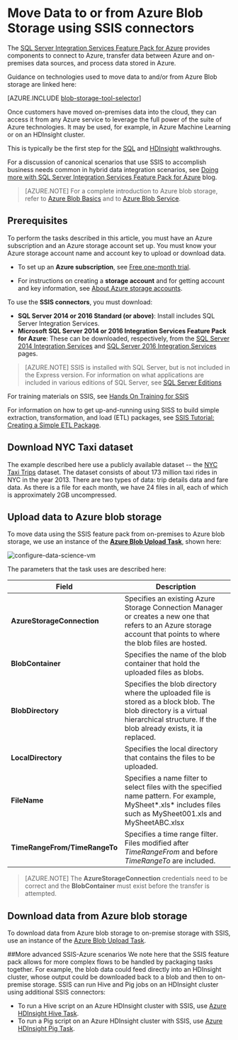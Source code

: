 <properties
    pageTitle="Move Data to or from Azure Blob Storage using SSIS connectors | Microsoft Azure"
    description="Move Data to or from Azure Blob Storage using SSIS connectors."
    services="machine-learning,storage"
    documentationCenter=""
    authors="bradsev"
    manager="jhubbard"
    editor="cgronlun" />

<tags
    ms.service="machine-learning"
    ms.workload="data-services"
    ms.tgt_pltfrm="na"
    ms.devlang="na"
    ms.topic="article"
    ms.date="09/14/2016"
    ms.author="bradsev" />

# <a name="move-data-to-or-from-azure-blob-storage-using-ssis-connectors"></a>Move Data to or from Azure Blob Storage using SSIS connectors

The [SQL Server Integration Services Feature Pack for Azure](https://msdn.microsoft.com/library/mt146770.aspx) provides components to connect to Azure, transfer data between Azure and on-premises data sources, and process data stored in Azure.

Guidance on technologies used to move data to and/or from Azure Blob storage are linked here:

[AZURE.INCLUDE [blob-storage-tool-selector](../../includes/machine-learning-blob-storage-tool-selector.md)]


Once customers have moved on-premises data into the cloud, they can access it from any Azure service to leverage the full power of the suite of Azure technologies. It may be used, for example, in Azure Machine Learning or on an HDInsight cluster.

This is typically be the first step for the [SQL](machine-learning-data-science-process-sql-walkthrough.md) and [HDInsight](machine-learning-data-science-process-hive-walkthrough.md) walkthroughs.

For a discussion of canonical scenarios that use SSIS to accomplish business needs common in hybrid data integration scenarios, see [Doing more with SQL Server Integration Services Feature Pack for Azure](http://blogs.msdn.com/b/ssis/archive/2015/06/25/doing-more-with-sql-server-integration-services-feature-pack-for-azure.aspx) blog.

> [AZURE.NOTE] For a complete introduction to Azure blob storage, refer to [Azure Blob Basics](../storage/storage-dotnet-how-to-use-blobs.md) and to [Azure Blob Service](https://msdn.microsoft.com/library/azure/dd179376.aspx).

## <a name="prerequisites"></a>Prerequisites

To perform the tasks described in this article, you must have an Azure subscription and an Azure storage account set up. You must know your Azure storage account name and account key to upload or download data.

- To set up an **Azure subscription**, see [Free one-month trial](https://azure.microsoft.com/pricing/free-trial/).

- For instructions on creating a **storage account** and for getting account and key information, see [About Azure storage accounts](../storage/storage-create-storage-account.md).


To use the **SSIS connectors**, you must download:

- **SQL Server 2014 or 2016 Standard (or above)**: Install includes SQL Server Integration Services.
- **Microsoft SQL Server 2014 or 2016 Integration Services Feature Pack for Azure**: These can be downloaded, respectively, from the [SQL Server 2014 Integration Services](http://www.microsoft.com/download/details.aspx?id=47366) and [SQL Server 2016 Integration Services](https://www.microsoft.com/download/details.aspx?id=49492) pages.

> [AZURE.NOTE] SSIS is installed with SQL Server, but is not included in the Express version. For information on what applications are included in various editions of SQL Server, see [SQL Server Editions](http://www.microsoft.com/en-us/server-cloud/products/sql-server-editions/)

For training materials on SSIS, see [Hands On Training for SSIS](http://www.microsoft.com/download/details.aspx?id=20766)

For information on how to get up-and-running using SISS to build simple extraction, transformation, and load (ETL) packages, see [SSIS Tutorial: Creating a Simple ETL Package](https://msdn.microsoft.com/library/ms169917.aspx).

## <a name="download-nyc-taxi-dataset"></a>Download NYC Taxi dataset  
The example described here use a publicly available dataset -- the [NYC Taxi Trips](http://www.andresmh.com/nyctaxitrips/) dataset. The dataset consists of about 173 million taxi rides in NYC in the year 2013. There are two types of data: trip details data and fare data. As there is a file for each month, we have 24 files in all, each of which is approximately 2GB uncompressed.


## <a name="upload-data-to-azure-blob-storage"></a>Upload data to Azure blob storage
To move data using the SSIS feature pack from on-premises to Azure blob storage, we use an instance of the [**Azure Blob Upload Task**](https://msdn.microsoft.com/library/mt146776.aspx), shown here:

![configure-data-science-vm](./media/machine-learning-data-science-move-data-to-azure-blob-using-ssis/ssis-azure-blob-upload-task.png)


The parameters that the task uses are described here:


Field|Description|
----------------------|----------------|
**AzureStorageConnection**|Specifies an existing Azure Storage Connection Manager or creates a new one that refers to an Azure storage account that points to where the blob files are hosted.|
**BlobContainer**|Specifies the name of the blob container that hold the uploaded files as blobs.|
**BlobDirectory**|Specifies the blob directory where the uploaded file is stored as a block blob. The blob directory is a virtual hierarchical structure. If the blob already exists, it ia replaced.|
**LocalDirectory**|Specifies the local directory that contains the files to be uploaded.|
**FileName**|Specifies a name filter to select files with the specified name pattern. For example, MySheet\*.xls\* includes files such as MySheet001.xls and MySheetABC.xlsx|
**TimeRangeFrom/TimeRangeTo**|Specifies a time range filter. Files modified after *TimeRangeFrom* and before *TimeRangeTo* are included.|


> [AZURE.NOTE] The **AzureStorageConnection** credentials need to be correct and the **BlobContainer** must exist before the transfer is attempted.

## <a name="download-data-from-azure-blob-storage"></a>Download data from Azure blob storage

To download data from Azure blob storage to on-premise storage with SSIS, use an instance of the [Azure Blob Upload Task](https://msdn.microsoft.com/library/mt146779.aspx).

##<a name="more-advanced-ssis-azure-scenarios"></a>More advanced SSIS-Azure scenarios
We note here that the SSIS feature pack allows for more complex flows to be handled by packaging tasks together. For example, the blob data could feed directly into an HDInsight cluster, whose output could be downloaded back to a blob and then to on-premise storage. SSIS can run Hive and Pig jobs on an HDInsight cluster using additional SSIS connectors:

- To run a Hive script on an Azure HDInsight cluster with SSIS, use [Azure HDInsight Hive Task](https://msdn.microsoft.com/library/mt146771.aspx).
- To run a Pig script on an Azure HDInsight cluster with SSIS, use [Azure HDInsight Pig Task](https://msdn.microsoft.com/library/mt146781.aspx).
